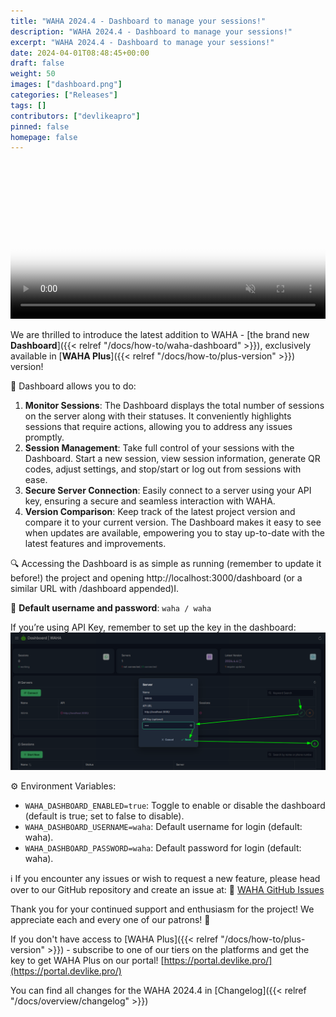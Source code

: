 ```yaml
---
title: "WAHA 2024.4 - Dashboard to manage your sessions!"
description: "WAHA 2024.4 - Dashboard to manage your sessions!"
excerpt: "WAHA 2024.4 - Dashboard to manage your sessions!"
date: 2024-04-01T08:48:45+00:00
draft: false
weight: 50
images: ["dashboard.png"]
categories: ["Releases"]
tags: []
contributors: ["devlikeapro"]
pinned: false
homepage: false
---
```


<video autoplay loop muted playsinline controls='noremoteplayback' width="100%" poster='/images/waha-dashboard.png'>
  <source src="/videos/waha-dashboard-overview.webm" type="video/webm" />
  Download the <a href="/videos/waha-dashboard-overview.webm">Dashboard Overview video</a> .
</video>

We are thrilled to introduce the latest addition to WAHA - 
[the brand new **Dashboard**]({{< relref "/docs/how-to/waha-dashboard" >}}),
exclusively available in 
[**WAHA Plus**]({{< relref "/docs/how-to/plus-version" >}}) version!

🌟 Dashboard allows you to do:

1. **Monitor Sessions**: The Dashboard displays the total number of sessions on the server along with their statuses. It conveniently highlights sessions that require actions, allowing you to address any issues promptly.
2. **Session Management**: Take full control of your sessions with the Dashboard. Start a new session, view session information, generate QR codes, adjust settings, and stop/start or log out from sessions with ease.
3. **Secure Server Connection**: Easily connect to a server using your API key, ensuring a secure and seamless interaction with WAHA.
4. **Version Comparison**: Keep track of the latest project version and compare it to your current version. The Dashboard makes it easy to see when updates are available, empowering you to stay up-to-date with the latest features and improvements.

🔍 Accessing the Dashboard is as simple as running (remember to update it before!) the project and opening http://localhost:3000/dashboard (or a similar URL with /dashboard appended)I.

🔑 **Default username and password**: `waha / waha`

If you’re using API Key, remember to set up the key in the dashboard:
![API Key](dashboard-key.png)

⚙️ Environment Variables:

- `WAHA_DASHBOARD_ENABLED=true`: Toggle to enable or disable the dashboard (default is true; set to false to disable).
- `WAHA_DASHBOARD_USERNAME=waha`: Default username for login (default: waha).
- `WAHA_DASHBOARD_PASSWORD=waha`: Default password for login (default: waha). 

ℹ️ If you encounter any issues or wish to request a new feature, please head over to our GitHub repository and create an issue at: 
🔗 [WAHA GitHub Issues](https://github.com/devlikeapro/whatsapp-http-api/issues)


Thank you for your continued support and enthusiasm for the project! We appreciate each and every one of our patrons! 🙏

If you don't have access to 
[WAHA Plus]({{< relref "/docs/how-to/plus-version" >}}) - subscribe to one of our tiers on
the platforms  and get the key to get WAHA Plus on
our portal! [https://portal.devlike.pro/](https://portal.devlike.pro/)

You can find all changes for the WAHA 2024.4 in [Changelog]({{< relref "/docs/overview/changelog" >}})
